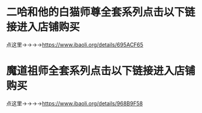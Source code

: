 # 二哈和他的白猫师尊全套系列点击以下链接进入店铺购买

点这里→→→→https://www.ibaoli.org/details/695ACF65


# 魔道祖师全套系列点击以下链接进入店铺购买

点这里→→→→https://www.ibaoli.org/details/968B9F58
